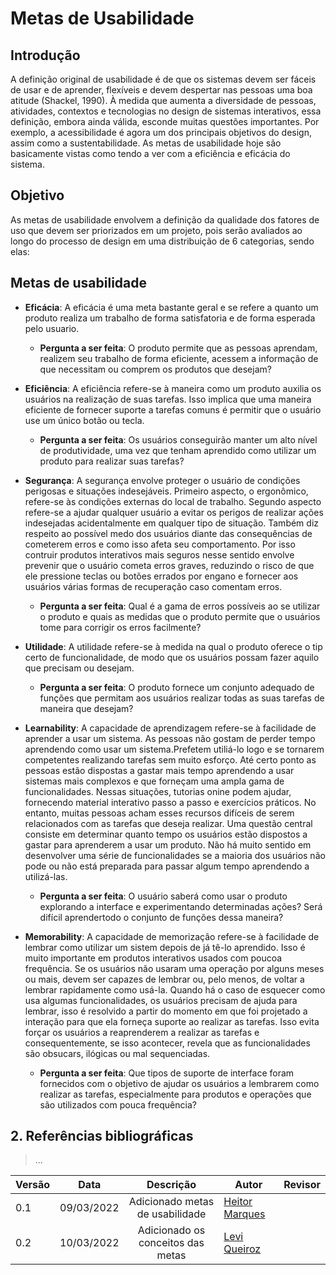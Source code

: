 # Metas de Usabilidade

## Introdução
A definição original de usabilidade é de que os sistemas devem ser fáceis de usar e de aprender, flexíveis e devem despertar nas pessoas uma boa atitude (Shackel, 1990). À medida que aumenta a diversidade de pessoas, atividades, contextos e tecnologias no design de sistemas interativos, essa definição, embora ainda válida, esconde muitas questões importantes. Por exemplo, a acessibilidade é agora um dos principais objetivos do design, assim como a sustentabilidade. As metas de usabilidade hoje são basicamente vistas como tendo a ver com a eficiência e eficácia do sistema.

## Objetivo
As metas de usabilidade envolvem a definição da qualidade dos fatores de uso que devem ser priorizados em um projeto, pois serão avaliados ao longo do processo de design em uma distribuição de 6 categorias, sendo elas:

## Metas de usabilidade

- **Eficácia**: A eficácia é uma meta bastante geral e se refere a quanto um produto realiza um trabalho de forma satisfatoria e de forma esperada pelo usuario.
    - **Pergunta a ser feita**: O produto permite que as pessoas aprendam, realizem seu trabalho de forma eficiente, acessem a informação de que necessitam ou comprem os produtos que desejam?

- **Eficiência**: A eficiência refere-se à maneira como um produto auxilia os usuários na realização de suas tarefas. Isso implica que uma maneira eficiente de fornecer suporte a tarefas comuns é permitir que o usuário use um único botão ou tecla.
    - **Pergunta a ser feita**: Os usuários conseguirão manter um alto nível de produtividade, uma vez que tenham aprendido como utilizar um produto para realizar suas tarefas?

- **Segurança**: A segurança envolve proteger o usuário de condições perigosas e situações indesejáveis. Primeiro aspecto, o ergonômico, refere-se às condições externas do local de trabalho. Segundo aspecto refere-se a ajudar qualquer usuário a evitar os perigos de realizar ações indesejadas acidentalmente em qualquer tipo de situação. Também diz respeito ao possível medo dos usuários diante das consequências de cometerem erros e como isso afeta seu comportamento. Por isso contruir produtos interativos mais seguros nesse sentido envolve prevenir que o usuário cometa erros graves, reduzindo o risco de que ele pressione teclas ou botões errados por engano e fornecer aos usuários várias formas de recuperação caso comentam erros.
    - **Pergunta a ser feita**: Qual é a gama de erros possíveis ao se utilizar o produto e quais as medidas que o produto permite que o usuários tome para corrigir os erros facilmente?

- **Utilidade**: A utilidade refere-se à medida na qual o produto oferece o tip certo de funcionalidade, de modo que os usuários possam fazer aquilo que precisam ou desejam.
    - **Pergunta a ser feita**: O produto fornece um conjunto adequado de funções que permitam aos usuários realizar todas as suas tarefas de maneira que desejam?

- **Learnability**: A capacidade de aprendizagem refere-se à facilidade de aprender a usar um sistema. As pessoas não gostam de perder tempo aprendendo como usar um sistema.Prefetem utiliá-lo logo e se tornarem competentes realizando tarefas sem muito esforço. Até certo ponto as pessoas estão dispostas a gastar mais tempo aprendendo a usar sistemas mais complexos e que forneçam uma ampla gama de funcionalidades. Nessas situações, tutorias onine podem ajudar, fornecendo material interativo passo a passo e exercícios práticos. No entanto, muitas pessoas acham esses recursos difíceis de serem relacionados com as tarefas que deseja realizar. Uma questão central consiste em determinar quanto tempo os usuários estão dispostos a gastar para aprenderem a usar um produto. Não há muito sentido em desenvolver uma série de funcionalidades se a maioria dos usuários não pode ou não está preparada para passar algum tempo aprendendo a utilizá-las.
    - **Pergunta a ser feita**: O usuário saberá como usar o produto explorando a interface e experimentando determinadas ações? Será difícil aprendertodo o conjunto de funções dessa maneira?

- **Memorability**: A capacidade de memorização refere-se à facilidade de lembrar como utilizar um sistem depois de já tê-lo aprendido. Isso é muito importante em produtos interativos usados com poucoa frequência. Se os usuários não usaram uma operação por alguns meses ou mais, devem ser capazes de lembrar ou, pelo menos, de voltar a lembrar rapidamente como usá-la. Quando há o caso de esquecer como usa algumas funcionalidades, os usuários precisam de ajuda para lembrar, isso é resolvido a partir do momento em que foi projetado a interação para que ela forneça suporte ao realizar as tarefas. Isso evita forçar os usuários a reaprenderem a realizar as tarefas e consequentemente, se isso acontecer, revela que as funcionalidades são obsucars, ilógicas ou mal sequenciadas.
    - **Pergunta a ser feita**: Que tipos de suporte de interface foram fornecidos com o objetivo de ajudar os usuários a lembrarem como realizar as tarefas, especialmente para produtos e operações que são utilizados com pouca frequência? 

## 2. Referências bibliográficas
> ...

|Versão|Data|Descrição|Autor|Revisor|
|------|----|:---------:|-----|-----|
|0.1|09/03/2022| Adicionado metas de usabilidade | [Heitor Marques](github.com/heitormsb)||
|0.2|10/03/2022| Adicionado os conceitos das metas | [Levi Queiroz](github.com/LeviQ27)||
